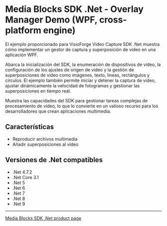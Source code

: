 # Media Blocks SDK .Net - Overlay Manager Demo (WPF, cross-platform engine)

El ejemplo proporcionado para VisioForge Video Capture SDK .Net muestra cómo implementar un gestor de captura y superposición de vídeo en una aplicación WPF.

Abarca la inicialización del SDK, la enumeración de dispositivos de vídeo, la configuración de los ajustes de origen de vídeo y la gestión de superposiciones de vídeo como imágenes, texto, líneas, rectángulos y círculos. El ejemplo también permite iniciar y detener la captura de vídeo, ajustar dinámicamente la velocidad de fotogramas y gestionar las superposiciones en tiempo real.

Muestra las capacidades del SDK para gestionar tareas complejas de procesamiento de vídeo, lo que lo convierte en un valioso recurso para los desarrolladores que crean aplicaciones multimedia.

## Características

- Reproducir archivos multimedia
- Añadir superposiciones al vídeo

## Versiones de .Net compatibles

- .Net 4.7.2
- .Net Core 3.1
- .Net 5
- .Net 6
- .Net 7
- .Net 8
- .Net 9

---

[Media Blocks SDK .Net product page](https://www.visioforge.com/media-blocks-sdk)
